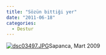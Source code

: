 ```yaml
---
title: "Sözün bittiği yer"
date: "2011-06-18"
categories: 
  - Destur
---
```


[![dsc03497.JPG](/uploads/2011/06/dsc03497.jpg)](/uploads/2011/06/dsc03497.jpg "dsc03497.JPG")Sapanca, Mart 2009
